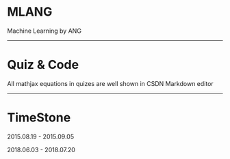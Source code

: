 # MLANG
Machine Learning by ANG

----

# Quiz & Code
All mathjax equations in quizes are well shown in CSDN Markdown editor

----

# TimeStone

2015.08.19 - 2015.09.05

2018.06.03 - 2018.07.20
